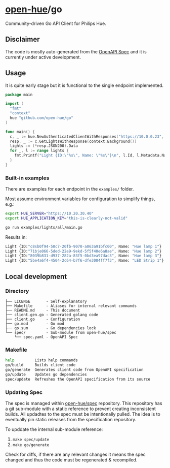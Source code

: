 # [open-hue](https://github.com/open-hue)/go

Community-driven Go API Client for Philips Hue.

## Disclaimer

The code is mostly auto-generated from the [OpenAPI Spec][spec] and it is currently under active development.

## Usage

It is quite early stage but it is functional to the single endpoint implemented.

```go
package main

import (
  "fmt"
  "context"
  hue "github.com/open-hue/go"
)

func main() {
  c, _ := hue.NewAuthenticatedClientWithResponses("https://10.0.0.23", "MyAppKey")
  resp, _ := c.GetLightsWithResponse(context.Background())
  lights := (*resp.JSON200).Data
  for _, l := range lights {
    fmt.Printf("Light {ID:\"%s\", Name: \"%s\"}\n", l.Id, l.Metadata.Name)
  }
}
```

### Built-in examples

There are examples for each endpoint in the `examples/` folder.

Most assume environment variables for configuration to simplify things, e.g.:

```sh
export HUE_SERVER="https://10.20.30.40"
export HUE_APPLICATION_KEY="this-is-clearly-not-valid"

go run examples/lights/all/main.go
```

Results in:

```sh
Light {ID:"c8sb0f94-50c7-20fb-9070-a063a91bfc00", Name: "Hue lamp 1"}
Light {ID:"71bje066-5ded-22e9-9ekd-5f5f40e6a8ae", Name: "Hue lamp 2"}
Light {ID:"8039b831-d937-282a-83f5-0bd3ea97dac3", Name: "Hue lamp 3"}
Light {ID:"5be4a6f4-4504-2c64-b7f6-dfe3004ff7f3", Name: "LED Strip 1"}
```

## Local development

### Directory

```
├── LICENSE       - Self-explanatory
├── Makefile      - Aliases for internal relevant commands
├── README.md     - This document
├── client.gen.go - Generated golang code
├── client.go     - Configuration
├── go.mod        - Go mod
├── go.sum        - Go dependencies lock
└── spec/         - Sub-module from open-hue/spec
    └── spec.yaml - OpenAPI Spec
```

### Makefile

```sh
help         Lists help commands
go/build     Builds client code
go/generate  Generates client code from OpenAPI specification
go/update    Updates go dependencies
spec/update  Refreshes the OpenAPI specification from its source
```

### Updating Spec

The spec is managed within [open-hue/spec][spec] repository. This repository has a git sub-module with a static reference to prevent creating inconsistent builds. All updadtes to the spec must be intentionally pulled. The idea is to eventually pin static releases from the specification repository.

To upddate the internal sub-module reference:

1. `make spec/update`
1. `make go/generate`

Check for diffs, if there are any relevant changes it means the spec changed and thus the code must be regenerated & recompiled.

[spec]: http://github.com/open-hue/spec

